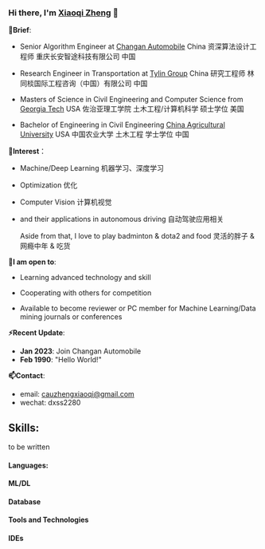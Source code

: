 ### Hi there, I'm [Xiaoqi Zheng](https://durgeshsamariya.github.io) 👋




**🌱Brief**:
- Senior Algorithm Engineer at [Changan Automobile](www.globalchangan.com/) China  资深算法设计工程师 重庆长安智途科技有限公司 中国

- Research Engineer in Transportation at [Tylin Group](www.tylin.com/) China  研究工程师 林同棪国际工程咨询（中国）有限公司 中国

- Masters of Science in Civil Engineering and Computer Science from  [Georgia Tech](www.gatech.edu/) USA  佐治亚理工学院 土木工程/计算机科学 硕士学位 美国

- Bachelor of Engineering in Civil Engineering  [China Agricultural University](https://en.cau.edu.cn/) USA 中国农业大学 土木工程 学士学位 中国

**🤔Interest**： 
- Machine/Deep Learning  机器学习、深度学习
- Optimization  优化
- Computer Vision 计算机视觉
- and their applications in autonomous driving  自动驾驶应用相关

  Aside from that, I love to play badminton & dota2 and food  灵活的胖子 & 网瘾中年 & 吃货<br> 
  
 **💬I am open to**:

- Learning advanced technology and skill

- Cooperating with others for competition 

- Available to become reviewer or PC member for Machine Learning/Data mining journals or conferences

**⚡Recent Update**:
- **Jan 2023**: Join Changan Automobile
- **Feb 1990**: "Hello World!"

**📫Contact**:
- email: cauzhengxiaoqi@gmail.com
- wechat: dxss2280 <br>



## Skills:
 to be written
#### Languages:
#### ML/DL
#### Database
#### Tools and Technologies
#### IDEs
